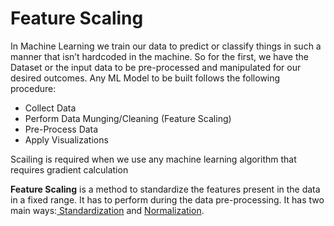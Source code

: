# Feature Scaling

In Machine Learning we train our data to predict or classify things in such a manner that isn’t hardcoded in the machine. So for the first, we have the Dataset or the input data to be pre-processed and manipulated for our desired outcomes. Any ML Model to be built follows the following procedure:

* Collect Data
* Perform Data Munging/Cleaning (Feature Scaling)
* Pre-Process Data
* Apply Visualizations

Scailing is required when we use any machine learning algorithm that requires gradient calculation

**Feature Scaling** is a method to standardize the features present in the data in a fixed range. It has to perform during the data pre-processing. It has two main ways:[ Standardization](standardization/) and [Normalization](normalization.md).
